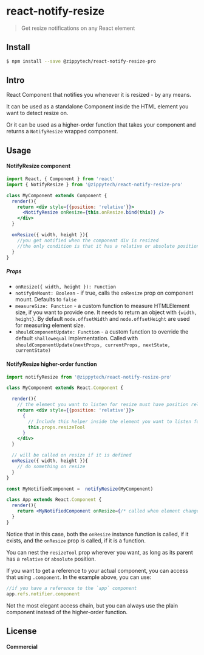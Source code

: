 # react-notify-resize

> Get resize notifications on any React element

## Install

```sh
$ npm install --save @zippytech/react-notify-resize-pro
```

## Intro

React Component that notifies you whenever it is resized - by any means.

It can be used as a standalone Component inside the HTML element you want to detect resize on.

Or it can be used as a higher-order function that takes your component and returns a `NotifyResize` wrapped component.

## Usage

#### NotifyResize component

```jsx
import React, { Component } from 'react'
import { NotifyResize } from '@zippytech/react-notify-resize-pro'

class MyComponent extends Component {
  render(){
    return <div style={{position: 'relative'}}>
      <NotifyResize onResize={this.onResize.bind(this)} />
    </div>
  }

  onResize({ width, height }){
    //you get notified when the component div is resized
    //the only condition is that it has a relative or absolute position
  }
}
```

##### Props

 * `onResize({ width, height }): Function`
 * `notifyOnMount: Boolean` - if true, calls the `onResize` prop on component mount. Defaults to `false`
 * `measureSize: Function` - a custom function to measure HTMLElement size, if you want to provide one. It needs to return an object with `{width, height}`. By default `node.offsetWidth` and `node.offsetHeight` are used for measuring element size.
 * `shouldComponentUpdate: Function` - a custom function to override the default `shallowequal` implementation. Called with `shouldComponentUpdate(nextProps, currentProps, nextState, currentState)`

#### NotifyResize higher-order function

```jsx
import notifyResize from '@zippytech/react-notify-resize-pro'

class MyComponent extends React.Component {

  render(){
    // the element you want to listen for resize must have position relative
    return <div style={{position: 'relative'}}>
      {
        // Include this helper inside the element you want to listen for resize
        this.props.resizeTool
      }
    </div>
  }

  // will be called on resize if it is defined
  onResize({ width, height }){
    // do something on resize
  }
}

const MyNotifiedComponent =  notifyResize(MyComponent)

class App extends React.Component {
  render(){
    return <MyNotifiedComponent onResize={/* called when element changes dimension */} ref="notifier"/>
  }
}
```

Notice that in this case, both the `onResize` instance function is called, if it exists, and the `onResize` prop is called, if it is a function.

You can nest the `resizeTool` prop wherever you want, as long as its parent has a `relative` or `absolute` position.

If you want to get a reference to your actual component, you can access that using `.component`. In the example above, you can use:

```jsx
//if you have a reference to the `app` component
app.refs.notifier.component
````

Not the most elegant access chain, but you can always use the plain component instead of the higher-order function.

## License

#### Commercial